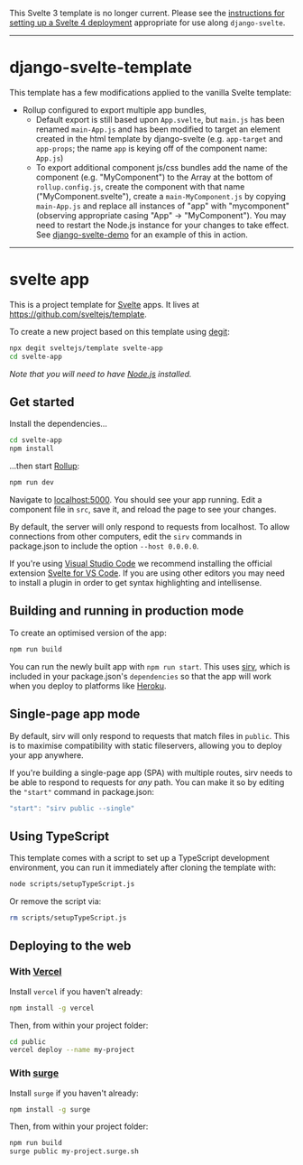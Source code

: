 This Svelte 3 template is no longer current. Please see the [instructions for setting up a Svelte 4 deployment](https://github.com/thismatters/django-svelte/tree/main/demo_project/svelte) appropriate for use along `django-svelte`.

---

# django-svelte-template

This template has a few modifications applied to the vanilla Svelte template:
* Rollup configured to export multiple app bundles,
  * Default export is still based upon `App.svelte`, but `main.js` has been renamed `main-App.js` and has been modified to target an element created in the html template by django-svelte (e.g. `app-target` and `app-props`; the name `app` is keying off of the component name: `App.js`)
  * To export additional component js/css bundles add the name of the component (e.g. "MyComponent") to the Array at the bottom of `rollup.config.js`, create the component with that name ("MyComponent.svelte"), create a `main-MyComponent.js` by copying `main-App.js` and replace all instances of "app" with "mycomponent" (observing appropriate casing "App" -> "MyComponent"). You may need to restart the Node.js instance for your changes to take effect. See [django-svelte-demo](https://github.com/thismatters/django-svelte-demo) for an example of this in action.

---


# svelte app

This is a project template for [Svelte](https://svelte.dev) apps. It lives at https://github.com/sveltejs/template.

To create a new project based on this template using [degit](https://github.com/Rich-Harris/degit):

```bash
npx degit sveltejs/template svelte-app
cd svelte-app
```

*Note that you will need to have [Node.js](https://nodejs.org) installed.*


## Get started

Install the dependencies...

```bash
cd svelte-app
npm install
```

...then start [Rollup](https://rollupjs.org):

```bash
npm run dev
```

Navigate to [localhost:5000](http://localhost:5000). You should see your app running. Edit a component file in `src`, save it, and reload the page to see your changes.

By default, the server will only respond to requests from localhost. To allow connections from other computers, edit the `sirv` commands in package.json to include the option `--host 0.0.0.0`.

If you're using [Visual Studio Code](https://code.visualstudio.com/) we recommend installing the official extension [Svelte for VS Code](https://marketplace.visualstudio.com/items?itemName=svelte.svelte-vscode). If you are using other editors you may need to install a plugin in order to get syntax highlighting and intellisense.

## Building and running in production mode

To create an optimised version of the app:

```bash
npm run build
```

You can run the newly built app with `npm run start`. This uses [sirv](https://github.com/lukeed/sirv), which is included in your package.json's `dependencies` so that the app will work when you deploy to platforms like [Heroku](https://heroku.com).


## Single-page app mode

By default, sirv will only respond to requests that match files in `public`. This is to maximise compatibility with static fileservers, allowing you to deploy your app anywhere.

If you're building a single-page app (SPA) with multiple routes, sirv needs to be able to respond to requests for *any* path. You can make it so by editing the `"start"` command in package.json:

```js
"start": "sirv public --single"
```

## Using TypeScript

This template comes with a script to set up a TypeScript development environment, you can run it immediately after cloning the template with:

```bash
node scripts/setupTypeScript.js
```

Or remove the script via:

```bash
rm scripts/setupTypeScript.js
```

## Deploying to the web

### With [Vercel](https://vercel.com)

Install `vercel` if you haven't already:

```bash
npm install -g vercel
```

Then, from within your project folder:

```bash
cd public
vercel deploy --name my-project
```

### With [surge](https://surge.sh/)

Install `surge` if you haven't already:

```bash
npm install -g surge
```

Then, from within your project folder:

```bash
npm run build
surge public my-project.surge.sh
```
